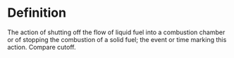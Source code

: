 # Definition

The action of shutting off the flow of liquid fuel into a combustion
chamber or of stopping the combustion of a solid fuel; the event or time
marking this action. Compare cutoff.
